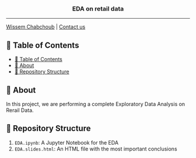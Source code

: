 <h3 align="center">EDA on retail data</h3>

---

[Wissem Chabchoub](https://www.linkedin.com/in/wissem-chabchoub/) | [Contact us](mailto:chb.wissem@gmail.com)

## 📝 Table of Contents

- [📝 Table of Contents](#-table-of-contents)
- [🧐 About <a name = "about"></a>](#-about)
- [🎥 Repository Structure  <a name = "repo-struct"></a>](#-repository-structure)


## 🧐 About <a name = "about"></a>

In this project, we are performing a complete Exploratory Data Analysis on Rerail Data.
 
## 🎥 Repository Structure  <a name = "repo-struct"></a>


1. `EDA.ipynb`: A Jupyter Notebook for the EDA
2. `EDA.slides.html`: An HTML file with the most important conclusions

